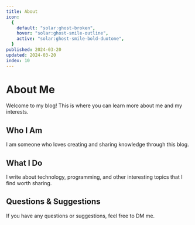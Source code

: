 ```yaml
---
title: About
icon:
  {
    default: "solar:ghost-broken",
    hover: "solar:ghost-smile-outline",
    active: "solar:ghost-smile-bold-duotone",
  }
published: 2024-03-20
updated: 2024-03-20
index: 10
---
```


# About Me

Welcome to my blog! This is where you can learn more about me and my interests.

## Who I Am

I am someone who loves creating and sharing knowledge through this blog.

## What I Do

I write about technology, programming, and other interesting topics that I find worth sharing.





</details>

## Questions & Suggestions

If you have any questions or suggestions, feel free to DM me.
